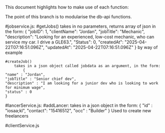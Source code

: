 This document highlights how to make use of each function:

The point of this branch is to modularise the db-api functions.

#jobservice.js:
    #getJobs()
        takes in no parameters, returns array of json in the form:
         {
        "jobID": 1,
        "clientName": "Jordan",
        "jobTitle": "Mechanic",
        "description": "Looking for an experienced, low-cost mechanic, who can service my car. I drive a GLE63.",
        "Status": 0,
        "createdAt": "2025-04-22T07:16:51.096Z",
        "updatedAt": "2025-04-22T07:16:51.096Z"
    } by way of example
    
    #createJob()
        takes in a json object called jobdata as an argument, in the form:
            {
    "name" : "Jordan",
    "jobTitle" : "Senior chief dev",
    "description" : "I am looking for a junior dev who is looking to work for minimum wage",
    "status" : 0
    }

#lancerService.js:
    #addLancer:
        takes in a json object in the form:
            {
    "id" : "iosaa;kl",
    "contact": "15416512",
    "occ" : "Builder"
}
Used to create new freelancers

#clientService.js

